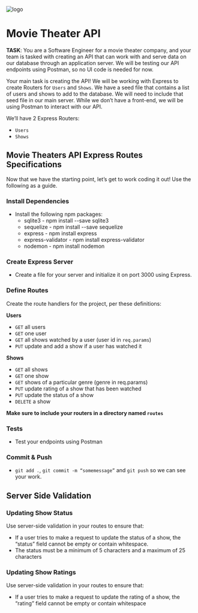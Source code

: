 ![logo](https://user-images.githubusercontent.com/44912347/202296600-c5f247d6-9616-49db-88f0-38433429d781.jpg)

# Movie Theater API
**TASK**: You are a Software Engineer for a movie theater company, and your team is tasked with creating an API that can work with and serve data on our database through an application server. We will be testing our API endpoints using Postman, so no UI code is needed for now. 

Your main task is creating the API! We will be working with Express to create Routers for `Users` and `Shows`. We have a seed file that contains a list of users and shows to add to the database. We will need to include that seed file in our main server. While we don’t have a front-end, we will be using Postman to interact with our API. 

We’ll have 2 Express Routers:
- `Users`
- `Shows`

## Movie Theaters API Express Routes Specifications

Now that we have the starting point, let’s get to work coding it out!  Use the following as a guide.

### Install Dependencies
- Install the following npm packages:
  - sqlite3 - npm install --save sqlite3
  - sequelize - npm install --save sequelize
  - express - npm install express
  - express-validator - npm install express-validator
  - nodemon - npm install nodemon

### Create Express Server
- Create a file for your server and initialize it on port 3000 using Express.

### Define Routes
Create the route handlers for the project, per these definitions:

**Users**
- `GET` all users
- `GET` one user
- `GET` all shows watched by a user (user id in `req.params`) 
- `PUT` update and add a show if a user has watched it

**Shows**
- `GET` all shows
- `GET` one show
- `GET` shows of a particular genre (genre in req.params)
- `PUT` update rating of a show that has been watched
- `PUT` update the status of a show 
- `DELETE` a show

**Make sure to include your routers in a directory named `routes`**

### Tests
- Test your endpoints using Postman

### Commit & Push
- `git add .`, `git commit -m “somemessage”` and `git push` so we can see your work.

## Server Side Validation

### Updating Show Status
Use server-side validation in your routes to ensure that: 
- If a user tries to make a request to update the status of a show, the “status” field cannot be empty or contain whitespace. 
- The status must be a minimum of 5 characters and a maximum of 25 characters

### Updating Show Ratings
Use server-side validation in your routes to ensure that: 
- If a user tries to make a request to update the rating of a show, the “rating” field cannot be empty or contain whitespace
